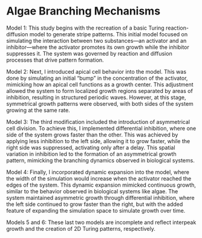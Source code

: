 # Algae Branching Mechanisms

Model 1:
This study begins with the recreation of a basic Turing reaction-diffusion model to generate stripe patterns. This initial model focused on simulating the interaction between two substances—an activator and an inhibitor—where the activator promotes its own growth while the inhibitor suppresses it. The system was governed by reaction and diffusion processes that drive pattern formation.

Model 2:
Next, I introduced apical cell behavior into the model. This was done by simulating an initial “bump” in the concentration of the activator, mimicking how an apical cell functions as a growth center. This adjustment allowed the system to form localized growth regions separated by areas of inhibition, resulting in structured periodic waves. However, at this stage, symmetrical growth patterns were observed, with both sides of the system growing at the same rate.

Model 3:
The third modification included the introduction of asymmetrical cell division. To achieve this, I implemented differential inhibition, where one side of the system grows faster than the other. This was achieved by applying less inhibition to the left side, allowing it to grow faster, while the right side was suppressed, activating only after a delay. This spatial variation in inhibition led to the formation of an asymmetrical growth pattern, mimicking the branching dynamics observed in biological systems.

Model 4:
Finally, I incorporated dynamic expansion into the model, where the width of the simulation would increase when the activator reached the edges of the system. This dynamic expansion mimicked continuous growth, similar to the behavior observed in biological systems like algae. The system maintained asymmetric growth through differential inhibition, where the left side continued to grow faster than the right, but with the added feature of expanding the simulation space to simulate growth over time.

Models 5 and 6:
These last two models are incomplete and reflect interpeak growth and the creation of 2D Turing patterns, respectively.

